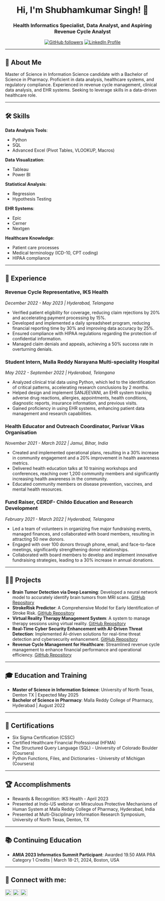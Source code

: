 <h1 align="center">Hi, I'm Shubhamkumar Singh! 👋</h1>
<h3 align="center">Health Informatics Specialist, Data Analyst, and Aspiring Revenue Cycle Analyst</h3>

<p align="center">
  <a href="https://github.com/yourgithubusername"><img alt="GitHub followers" src="https://img.shields.io/github/followers/yourgithubusername?label=Follow&style=social"></a>
  <a href="https://www.linkedin.com/in/shubhamkumar-singh/"><img alt="LinkedIn Profile" src="https://img.shields.io/badge/LinkedIn-Connect-blue"></a>
</p>

---

## 📘 About Me

Master of Science in Information Science candidate with a Bachelor of Science in Pharmacy. Proficient in data analysis, healthcare systems, and regulatory compliance. Experienced in revenue cycle management, clinical data analysis, and EHR systems. Seeking to leverage skills in a data-driven healthcare role.

---

## 🛠 Skills

**Data Analysis Tools**:
- Python
- SQL
- Advanced Excel (Pivot Tables, VLOOKUP, Macros)

**Data Visualization**:
- Tableau
- Power BI

**Statistical Analysis**:
- Regression
- Hypothesis Testing

**EHR Systems**:
- Epic
- Cerner
- Nextgen

**Healthcare Knowledge**:
- Patient care processes
- Medical terminology (ICD-10, CPT coding)
- HIPAA compliance

---

## 💼 Experience

### Revenue Cycle Representative, IKS Health
*December 2022 - May 2023 | Hyderabad, Telangana*
- Verified patient eligibility for coverage, reducing claim rejections by 20% and accelerating payment processing by 15%.
- Developed and implemented a daily spreadsheet program, reducing financial reporting time by 30% and improving data accuracy by 25%.
- Ensured compliance with HIPAA regulations regarding the protection of confidential information.
- Managed claim denials and appeals, achieving a 50% success rate in overturning denials.

### Student Intern, Malla Reddy Narayana Multi-speciality Hospital
*May 2022 - September 2022 | Hyderabad, Telangana*
- Analyzed clinical trial data using Python, which led to the identification of critical patterns, accelerating research conclusions by 2 months.
- Helped design and implement SANJEEVANI, an EHR system tracking adverse drug reactions, allergies, appointments, health conditions, diagnostic reports, insurance information, and previous visits.
- Gained proficiency in using EHR systems, enhancing patient data management and research capabilities.

### Health Educator and Outreach Coordinator, Parivar Vikas Organisation
*November 2021 - March 2022 | Jamui, Bihar, India*
- Created and implemented operational plans, resulting in a 30% increase in community engagement and a 20% improvement in health awareness metrics.
- Delivered health education talks at 10 training workshops and conferences, reaching over 1,200 community members and significantly increasing health awareness in the community.
- Educated community members on disease prevention, vaccines, and mental health resources.

### Fund Raiser, CERDF- Childo Education and Research Development
*February 2021 - March 2022 | Hyderabad, Telangana*
- Led a team of volunteers in organizing five major fundraising events, managed finances, and collaborated with board members, resulting in attracting 50 new donors.
- Engaged with over 100 donors through phone, email, and face-to-face meetings, significantly strengthening donor relationships.
- Collaborated with board members to develop and implement innovative fundraising strategies, leading to a 30% increase in annual donations.

---

## 🧑‍💻 Projects

- **Brain Tumor Detection via Deep Learning**: Developed a neural network model to accurately identify brain tumors from MRI scans. [GitHub Repository](https://github.com/yourgithubusername/Brain-Tumor-Detection)
- **StrokeRisk Predictor**: A Comprehensive Model for Early Identification of Stroke Risk. [GitHub Repository](https://github.com/yourgithubusername/StrokeRisk-Predictor)
- **Virtual Reality Therapy Management System**: A system to manage therapy sessions using virtual reality. [GitHub Repository](https://github.com/yourgithubusername/VR-Therapy-Management)
- **Real-Time Cyber Security Enhancement with AI-Driven Threat Detection**: Implemented AI-driven solutions for real-time threat detection and cybersecurity enhancement. [GitHub Repository](https://github.com/yourgithubusername/AI-CyberSecurity)
- **Revenue Cycle Management for Healthcare**: Streamlined revenue cycle management to enhance financial performance and operational efficiency. [GitHub Repository](https://github.com/yourgithubusername/Revenue-Cycle-Management)

---

## 🎓 Education and Training

- **Master of Science in Information Science**: University of North Texas, Denton TX | Expected May 2025
- **Bachelor of Science in Pharmacy**: Malla Reddy College of Pharmacy, Hyderabad | August 2022

---

## 📜 Certifications

- Six Sigma Certification (CSSC)
- Certified Healthcare Financial Professional (HFMA)
- The Structured Query Language (SQL) - University of Colorado Boulder (Coursera)
- Python Functions, Files, and Dictionaries - University of Michigan (Coursera)

---

## 🏆 Accomplishments

- Rewards & Recognition: IKS Health - April 2023
- Presented at Indo-US webinar on Miraculous Protective Mechanisms of Human System at Malla Reddy College of Pharmacy, Hyderabad, India
- Presented at Multi-Disciplinary Information Research Symposium, University of North Texas, Denton, TX

---

## 📚 Continuing Education

- **AMIA 2023 Informatics Summit Participant**: Awarded 19.50 AMA PRA Category 1 Credits | March 18-21, 2024, Boston, USA

---

## 🤳 Connect with me:

[<img align="left" alt="Shubhamkumar Singh | LinkedIn" width="22px" src="https://cdn.jsdelivr.net/npm/simple-icons@v3/icons/linkedin.svg" />][linkedin]
[<img align="left" alt="Shubhamkumar Singh | Twitter" width="22px" src="https://cdn.jsdelivr.net/npm/simple-icons@v3/icons/twitter.svg" />][twitter]
[<img align="left" alt="Shubhamkumar Singh | Instagram" width="22px" src="https://cdn.jsdelivr.net/npm/simple-icons@v3/icons/instagram.svg" />][instagram]

[twitter]: https://twitter.com/your_twitter_handle
[instagram]: https://www.instagram.com/shubham_singh.in?igsh=enZjaWF0cHZtZWk1&utm_source=qr
[linkedin]: https://linkedin.com/in/shubhamkumar-singh

<!--
**yourgithubusername/yourgithubusername** is a ✨ _special_ ✨ repository because its `README.md` (this file) appears on your GitHub profile.

Here are some ideas to get you started:

- 🔭 I’m currently working on ...
- 🌱 I’m currently learning ...
- 👯 I’m looking to collaborate on ...
- 🤔 I’m looking for help with ...
- 💬 Ask me about ...
- 📫 How to reach me: ...
- 😄 Pronouns: ...
- ⚡ Fun fact: ...
-->
